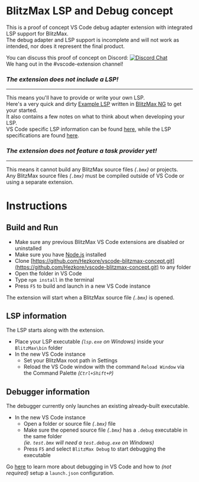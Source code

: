 # BlitzMax LSP and Debug concept

This is a proof of concept VS Code debug adapter extension with integrated LSP support for BlitzMax.\
The debug adapter and LSP support is incomplete and will not work as intended, nor does it represent the final product.

You can discuss this proof of concept on Discord: [![Discord Chat](https://img.shields.io/discord/613699895139762176.svg?logo=discord&style=social)](https://discord.gg/DrrVwhz)\
We hang out in the #vscode-extension channel!

### ***The extension does *not* include a LSP!***
---
This means you'll have to provide or write your own LSP.\
Here's a very quick and dirty [Example LSP](https://gist.github.com/Hezkore/a48373bbc19815655ca7d5938325524e) written in [BlitzMax NG](https://blitzmax.org/) to get your started.\
It also contains a few notes on what to think about when developing your LSP.\
VS Code specific LSP information can be found
[here](https://code.visualstudio.com/api/language-extensions/language-server-extension-guide), while the LSP specifications are found [here](https://microsoft.github.io/language-server-protocol/specifications/specification-current/).

### ***The extension does *not* feature a task provider yet!***
---
This means it cannot build any BlitzMax source files *(`.bmx`)* or projects.\
Any BlitzMax source files *(`.bmx`)* must be compiled outside of VS Code or using a separate extension.

# Instructions
## Build and Run
* Make sure any previous BlitzMax VS Code extensions are disabled or uninstalled
* Make sure you have [Node.js](https://nodejs.org/) installed
* Clone [https://github.com/Hezkore/vscode-blitzmax-concept.git](https://github.com/Hezkore/vscode-blitzmax-concept.git) to any folder
* Open the folder in VS Code
* Type `npm install` in the terminal
* Press `F5` to build and launch in a new VS Code instance

The extension will start when a BlitzMax source file *(`.bmx`)* is opened.

## LSP information
The LSP starts along with the extension.
* Place your LSP executable *(`lsp.exe` on Windows)*  inside your `BlitzMax\bin` folder
* In the new VS Code instance
	* Set your BlitzMax root path in Settings
	* Reload the VS Code window with the command `Reload Window` via the Command Palette *(`Ctrl+Shift+P`)*

## Debugger information
The debugger currently only launches an existing already-built executable.
* In the new VS Code instance
  * Open a folder or source file *(`.bmx`)* file
  * Make sure the opened source file *(`.bmx`)* has a `.debug` executable in the same folder\
  *(ie. `test.bmx` will need a `test.debug.exe` on Windows)*
  * Press `F5` and select `BlitzMax Debug` to start debugging the executable

Go [here](https://code.visualstudio.com/docs/editor/debugging#_run-view) to learn more about debugging in VS Code and how to *(not required)* setup a `launch.json` configuration.